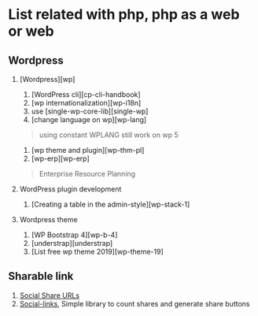 # List related with php, php as a web or web

## Wordpress
1. [Wordpress][wp]
   1. [WordPress cli][cp-cli-handbook]
   1. [wp internationalization][wp-i18n]
   1. use [single-wp-core-lib][single-wp]
   1. [change language on wp][wp-lang]
     > using constant WPLANG still work on wp 5

   1. [wp theme and plugin][wp-thm-pl]
   1. [wp-erp][wp-erp]
     > Enterprise Resource Planning

1. WordPress plugin development
   1. [Creating a table in the admin-style][wp-stack-1]

1. Wordpress theme
   1. [WP Bootstrap 4][wp-b-4]
   1. [understrap][understrap]
   1. [List free wp theme 2019][wp-theme-19]

## Sharable link
1. [Social Share URLs][social-share-url]
1. [Social-links][social-links], Simple library to count shares and generate share buttons

[social-share-url]: https://github.com/bradvin/social-share-urls
[social-links]: https://github.com/oscarotero/social-links
